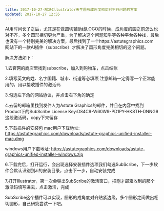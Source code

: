 ```yaml
---
title: 2017-10-27-解决Illustrator天生圆形成角度相切对不齐问题的方案
updated: 2017-10-27 12:55
---
```

AI用时间长了之后，尤其是在做圆切辅助线LOGO的时候，成角度的圆之前怎么也对不齐，多个圆形相切更为严重，为了解决这个问题知乎等各种平台各种找，最后也没有一个特别完美的解决方案，最后找到了一个https://astutegraphics.com
网站下的一款AI插件（subscribe）才解决了圆形角度完美相切的这个问题。

解决方法如下：

1.去官网的商店里找到subscribe，加入到购物车，点击结账

2.填写英文的姓、名字国籍、城市、街道等必填项
注意邮箱一定得写一个正常能用的，用以接收插件的激活码

3.勾选左下角的网站协议，并点击右下角的确定

4.去留的邮箱里找到发件人为Astute Graphics的邮件，并且在内容中找到Product下的SubScribe
License Key:D84C9-W60W9-PD1PY-HK8TH-DNNG9这段激活码，copy下来留存

5.下载插件的安装包
mac用户下载地址: https://astutegraphics.com/downloads/astute-graphics-unified-installer-mac.dmg

windows用户下载地址: https://astutegraphics.com/downloads/astute-graphics-unified-installer-windows.zip

6.下载完后，打开运行，会出现选择安装插件选项我们勾选SubScribe，下一步软件会默认识别到ai的安装目录，点击下一步，自动安装完成

7.打开Illustrator，第一次会弹出SubScribe的激活窗口，把刚才邮箱收到的那个激活码填写进去，点击激活，完成

SubScribe这个插件可以实现，圆形的成角度对齐贴紧边缘，多个圆形之间做出相切圆形，自己研究尝试一下吧。